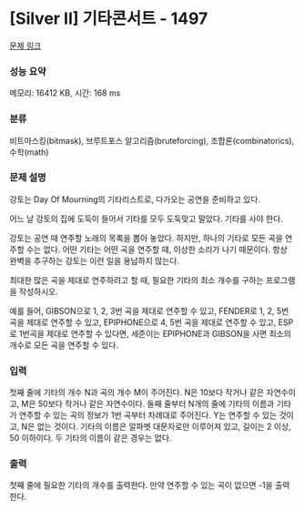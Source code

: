 # [Silver II] 기타콘서트 - 1497 

[문제 링크](https://www.acmicpc.net/problem/1497) 

### 성능 요약

메모리: 16412 KB, 시간: 168 ms

### 분류

비트마스킹(bitmask), 브루트포스 알고리즘(bruteforcing), 조합론(combinatorics), 수학(math)

### 문제 설명

<p>강토는 Day Of Mourning의 기타리스트로, 다가오는 공연을 준비하고 있다.</p>

<p>어느 날 강토의 집에 도둑이 들어서 기타를 모두 도둑맞고 말았다. 기타를 사야 한다.</p>

<p>강토는 공연 때 연주할 노래의 목록을 뽑아 놓았다. 하지만, 하나의 기타로 모든 곡을 연주할 수는 없다. 어떤 기타는 어떤 곡을 연주할 때, 이상한 소리가 나기 때문이다. 항상 완벽을 추구하는 강토는 이런 일을 용납하지 않는다.</p>

<p>최대한 많은 곡을 제대로 연주하려고 할 때, 필요한 기타의 최소 개수를 구하는 프로그램을 작성하시오.</p>

<p>예를 들어, GIBSON으로 1, 2, 3번 곡을 제대로 연주할 수 있고, FENDER로 1, 2, 5번 곡을 제대로 연주할 수 있고, EPIPHONE으로 4, 5번 곡을 제대로 연주할 수 있고, ESP로 1번곡을 제대로 연주할 수 있다면, 세준이는 EPIPHONE과 GIBSON을 사면 최소의 개수로 모든 곡을 연주할 수 있다. </p>

### 입력 

 <p>첫째 줄에 기타의 개수 N과 곡의 개수 M이 주어진다. N은 10보다 작거나 같은 자연수이고, M은 50보다 작거나 같은 자연수이다. 둘째 줄부터 N개의 줄에 기타의 이름과 기타가 연주할 수 있는 곡의 정보가 1번 곡부터 차례대로 주어진다. Y는 연주할 수 있는 것이고, N은 없는 것이다. 기타의 이름은 알파벳 대문자로만 이루어져 있고, 길이는 2 이상, 50 이하이다. 두 기타의 이름이 같은 경우는 없다.</p>

### 출력 

 <p>첫째 줄에 필요한 기타의 개수를 출력한다. 만약 연주할 수 있는 곡이 없으면 -1을 출력한다.</p>

